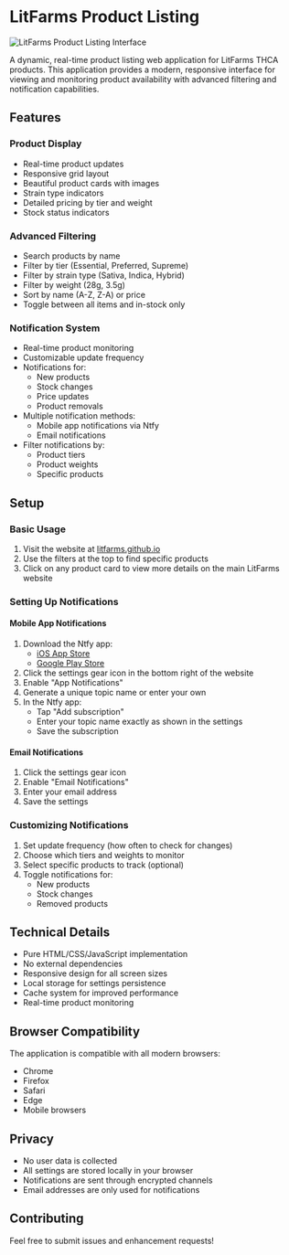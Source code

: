 # LitFarms Product Listing

![LitFarms Product Listing Interface](litfarms.gif)

A dynamic, real-time product listing web application for LitFarms THCA products. This application provides a modern, responsive interface for viewing and monitoring product availability with advanced filtering and notification capabilities.

## Features

### Product Display
- Real-time product updates
- Responsive grid layout
- Beautiful product cards with images
- Strain type indicators
- Detailed pricing by tier and weight
- Stock status indicators

### Advanced Filtering
- Search products by name
- Filter by tier (Essential, Preferred, Supreme)
- Filter by strain type (Sativa, Indica, Hybrid)
- Filter by weight (28g, 3.5g)
- Sort by name (A-Z, Z-A) or price
- Toggle between all items and in-stock only

### Notification System
- Real-time product monitoring
- Customizable update frequency
- Notifications for:
  - New products
  - Stock changes
  - Price updates
  - Product removals
- Multiple notification methods:
  - Mobile app notifications via Ntfy
  - Email notifications
- Filter notifications by:
  - Product tiers
  - Product weights
  - Specific products

## Setup

### Basic Usage
1. Visit the website at [litfarms.github.io](https://litfarms.github.io)
2. Use the filters at the top to find specific products
3. Click on any product card to view more details on the main LitFarms website

### Setting Up Notifications

#### Mobile App Notifications
1. Download the Ntfy app:
   - [iOS App Store](https://apps.apple.com/us/app/ntfy/id1625396347)
   - [Google Play Store](https://play.google.com/store/apps/details?id=io.heckel.ntfy)
2. Click the settings gear icon in the bottom right of the website
3. Enable "App Notifications"
4. Generate a unique topic name or enter your own
5. In the Ntfy app:
   - Tap "Add subscription"
   - Enter your topic name exactly as shown in the settings
   - Save the subscription

#### Email Notifications
1. Click the settings gear icon
2. Enable "Email Notifications"
3. Enter your email address
4. Save the settings

### Customizing Notifications
1. Set update frequency (how often to check for changes)
2. Choose which tiers and weights to monitor
3. Select specific products to track (optional)
4. Toggle notifications for:
   - New products
   - Stock changes
   - Removed products

## Technical Details

- Pure HTML/CSS/JavaScript implementation
- No external dependencies
- Responsive design for all screen sizes
- Local storage for settings persistence
- Cache system for improved performance
- Real-time product monitoring

## Browser Compatibility

The application is compatible with all modern browsers:
- Chrome
- Firefox
- Safari
- Edge
- Mobile browsers

## Privacy

- No user data is collected
- All settings are stored locally in your browser
- Notifications are sent through encrypted channels
- Email addresses are only used for notifications

## Contributing

Feel free to submit issues and enhancement requests!
